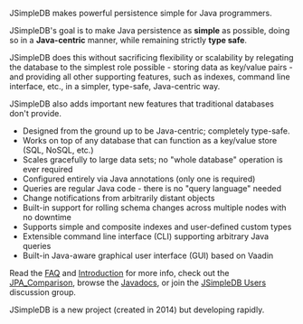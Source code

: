 JSimpleDB makes powerful persistence simple for Java programmers.

JSimpleDB's goal is to make Java persistence as **simple** as possible, doing so in a **Java-centric** manner, while remaining strictly **type safe**.

JSimpleDB does this without sacrificing flexibility or scalability by relegating the database to the simplest role possible - storing data as key/value pairs - and providing all other supporting features, such as indexes, command line interface, etc., in a simpler, type-safe, Java-centric way.

JSimpleDB also adds important new features that traditional databases don't provide.

  * Designed from the ground up to be Java-centric; completely type-safe.
  * Works on top of any database that can function as a key/value store (SQL, NoSQL, etc.)
  * Scales gracefully to large data sets; no "whole database" operation is ever required
  * Configured entirely via Java annotations (only one is required)
  * Queries are regular Java code - there is no "query language" needed
  * Change notifications from arbitrarily distant objects
  * Built-in support for rolling schema changes across multiple nodes with no downtime
  * Supports simple and composite indexes and user-defined custom types
  * Extensible command line interface (CLI) supporting arbitrary Java queries
  * Built-in Java-aware graphical user interface (GUI) based on Vaadin

Read the [FAQ](https://github.com/archiecobbs/jsimpledb/wiki/FAQ) and [Introduction](https://github.com/archiecobbs/jsimpledb/wiki/Introduction) for more info, check out the [JPA\_Comparison](https://github.com/archiecobbs/jsimpledb/wiki/JPA_Comparison), browse the [Javadocs](http://jsimpledb.googlecode.com/svn/trunk/publish/reports/javadoc/index.html?org/jsimpledb/JSimpleDB.html), or join the [JSimpleDB Users](https://groups.google.com/forum/#!forum/jsimpledb-users) discussion group.

JSimpleDB is a new project (created in 2014) but developing rapidly.
